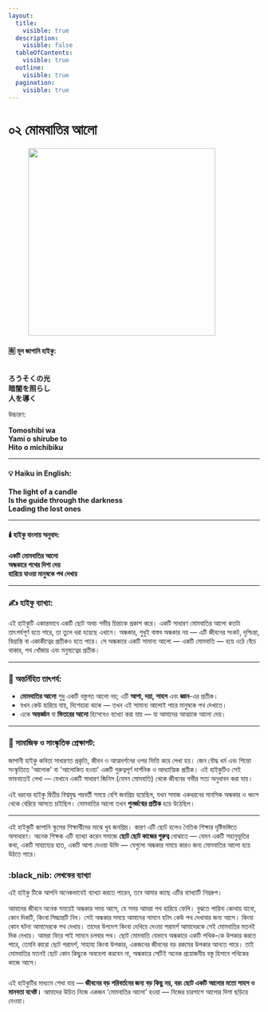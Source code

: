 ```yaml
---
layout:
  title:
    visible: true
  description:
    visible: false
  tableOfContents:
    visible: true
  outline:
    visible: true
  pagination:
    visible: true
---
```


# ০২ মোমবাতির আলো

####

<figure><img src="../.gitbook/assets/image (10).png" alt="" width="375"><figcaption></figcaption></figure>

#### 🈶 মূল জাপানি হাইকু:

\
**ろうそくの光**\
**暗闇を照らし**\
**人を導く**

উচ্চারণ:

**Tomoshibi wa**\
**Yami o shirube to**\
**Hito o michibiku**

***

#### 💡 Haiku in English:

**The light of a candle**\
**Is the guide through the darkness**\
**Leading the lost ones**

***

#### 🕯️ হাইকু বাংলায় অনুবাদ:

**একটি মোমবাতির আলো**\
**অন্ধকারে পথের দিশা দেয়**\
**হারিয়ে যাওয়া মানুষকে পথ দেখায়**

***

### ✍️ হাইকু ব্যাখ্যা:

এই হাইকুটি একান্তভাবে একটি ছোট অথচ গভীর চিন্তাকে প্রকাশ করে। একটি সাধারণ মোমবাতির আলো কতটা তাৎপর্যপূর্ণ হতে পারে, তা তুলে ধরা হয়েছে এখানে। অন্ধকার, শুধুই বাস্তব অন্ধকার নয় — এটি জীবনের সংকট, দুশ্চিন্তা, বিভ্রান্তি বা একাকীত্বের প্রতীকও হতে পারে। সে অন্ধকারে একটি সামান্য আলো — একটি মোমবাতি — হয়ে ওঠে বেঁচে থাকার, পথ খোঁজার এবং মনুষ্যত্বের প্রতীক।

***

### 🧠 অন্তর্নিহিত তাৎপর্য:

* **মোমবাতির আলো** শুধু একটি বস্তুগত আলো নয়; এটি **আশা, দয়া, সাহস** এবং **জ্ঞান**-এর প্রতীক।
* যখন কেউ হারিয়ে যায়, দিশেহারা থাকে — তখন এই সামান্য আলোই পারে মানুষকে পথ দেখাতে।
* একে **অন্তর্জ্ঞান** বা **ভিতরের আলো** হিসেবেও ব্যাখ্যা করা যায় — যা আমাদের আত্মাকে আলো দেয়।

***

### 🏯 সামাজিক ও সাংস্কৃতিক প্রেক্ষাপট:

জাপানী হাইকু কবিতা সাধারণত প্রকৃতি, জীবন ও আত্মদর্শনের ওপর ভিত্তি করে লেখা হয়। জেন বৌদ্ধ ধর্ম এবং শিন্তো সংস্কৃতিতে 'আলোক' বা 'আলোকিত হওয়া' একটি গুরুত্বপূর্ণ দার্শনিক ও আধ্যাত্মিক প্রতীক। এই হাইকুটিও সেই ভাবনাতেই লেখা — যেখানে একটি সাধারণ জিনিস (যেমন মোমবাতি) থেকে জীবনের গভীর সত্য অনুধাবন করা যায়।

এই ধরনের হাইকু দ্বিতীয় বিশ্বযুদ্ধ পরবর্তী সময়ে বেশি জনপ্রিয় হয়েছিল, যখন সমাজ একধরনের মানসিক অন্ধকার ও ধ্বংস থেকে বেরিয়ে আসতে চাইছিল। মোমবাতির আলো তখন **পুনর্জন্মের প্রতীক** হয়ে উঠেছিল।

***

এই হাইকুটি জাপানি স্কুলের শিক্ষার্থীদের মাঝে খুব জনপ্রিয়। কারণ এটি ছোট হলেও নৈতিক শিক্ষার দৃষ্টিভঙ্গিতে অসাধারণ। অনেক শিক্ষক এটি ব্যাখ্যা করেন সমাজে **ছোট ছোট কাজের গুরুত্ব** বোঝাতে — যেমন একটি সহানুভূতির কথা, একটি সাহায্যের হাত, একটি আশা দেওয়া উক্তি — যেগুলো অন্ধকার সময়ে কারও জন্য মোমবাতির আলো হয়ে উঠতে পারে।

### :black\_nib: লেখকের ব্যাখ্যা

এই হাইকু টিকে আপনি অনেকভাবেই ব্যাখ্যা করতে পারেন, তবে আমার কাছে এটির ব্যাখ্যাটি নিম্নরুপ।&#x20;

আমাদের জীবনে অনেক সময়েই অন্ধকার সময় আসে, যে সময় আমরা পথ হারিয়ে ফেলি। বুঝতে পারিনা কোথায় যাবো, কোন দিকটি, কিংবা সিদ্ধান্তটি নিব। সেই অন্ধকার সময়ে আমাদের সামনে হটাৎ কেউ পথ দেখাবার জন্য আসে। কিংবা কোন ঘটনা আমাদেরকে পথ দেখায়। তাদের উপদেশ কিংবা দেখিয়ে দেওয়া পরামর্শ আমাদেরকে সেই মোমবাতির মতনই দিক দেখায়। আমরা ফিরে পাই সামনে চলবার পথ। ছোট মোমবাতি যেভাবে অন্ধকারে একটি পথিক-কে উপকার করতে পারে, তেমনি কারো ছোট পরামর্শ, সাহায্য কিংবা উপকার, একজনের জীবনের বড় রকমের উপকার আনতে পারে। তাই মোমবাতির মতনই ছোট কোন কিছুকে অবহেলা করবেন না, অন্ধকারে সেটিই অনেক প্রয়োজনীয় বস্তু হিসাবে পথিকের কাজে আসে। &#x20;

###

এই হাইকুটির মাধ্যমে শেখা যায় — **জীবনের বড় পরিবর্তনের জন্য বড় কিছু নয়, বরং ছোট একটি আলোর মতো সাহস ও মানবতা যথেষ্ট।** আমাদের উচিত নিজে একজন ‘মোমবাতির আলো’ হওয়া — নিজের চারপাশে আলোর দিশা ছড়িয়ে দেওয়া।

